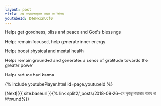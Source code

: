 ```yaml
---
layout: post
title: ওম পদ্মনালাগড়ায়া নামায গা টাইমস
youtubeId: D0eNxxnUOf0
---
```

 
 
Helps get goodness, bliss and peace and God's blessings
 
Helps remain focused, help generate inner energy 
 
Helps boost physical and mental health 
 
Helps remain grounded and generates a sense of gratitude towards the greater power 
 
Helps reduce bad karma
 
 
 
 


{% include youtubePlayer.html id=page.youtubeId %}
 
[Next]({{ site.baseurl }}{% link  split2/_posts/2018-09-26-ওম সুরাভ্যূথারানায় নামায গা টাইমস.md%})
 
